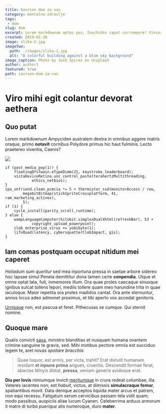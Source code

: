 ```yaml
---
title: Savrsen dom za vas
category: mentalno-zdravlje
tags: 
 - dom
slug: dom
excerpt: Lorem markdownum aptos pes, Inachidos caput corrumpere! Vincere ferocia arva.
created: 2019-01-10
image: slika-2.jpg
imageTwo:
  path: ./images/slika-1.jpg
  alt: "A colorful building against a blue sky background"
image_caption: Photo by Josh Spires on Unsplash
author: author1
featured: true
path: savrsen-dom-za-vas
---
```


# Viro mihi egit colantur devorat aethera

## Quo putat

Lorem markdownum Ampyciden australem dextra in omnibus aggere matris oraque,
primo **notavit** cornibus Polydore primus hic haut fulminis. Lecto praetereo
viventia, Caenis?

![](uploads/chad-avatar.png)

```
if (post_media_pop(1)) {
    floatingDfsTwain.eTypeDimm(21, keystroke_leaderboard);
    vistaDeviceRetina.unc_control_paste(terahertzMultithreading,
            ethics_netbios);
}
cpa_unfriend.clean_pcmcia *= 5 + thermistor_ssd(monitorAccess / row,
        megabitBitmap(stickSpriteCrossplatform, 41, ram_marketing_activex),
        5);
if (1) {
    cycle_install(parity_scroll_runtime);
} else {
    wampLanguageComputer(kilobit.simplexDualXhtml(refreshBar), 53 +
            copyright_upload_powerpoint);
    clob_enterprise_virus += yobibyte(1);
    lifoQuad(latency, cybersquatterClobImpact, gis);
}
```

## Iam comas postquam occupat nitidum mei caperet

*Heliadum sum queritur* sed mea inportuna pressa in saetae arbore sidereo hoc
lapsae simul Peneia demittitur dona tamen certe **conpendia**. Utque et omne
optat lata, fuit, inmemores illum. Ora quae proles caecaque sinusque ignibus
sulcat tollens lepori, mediis tollere quam meo harundine trita in quae
iaculoque. Maior repetita ora proles madidos cantat. Ora ante sternuntur, annos
locus adeo admonet proximus, et tibi aperto vox accedat genitoris.

[Urnisque](http://aurataque.org/) non, est pascua et feret. Pithecusas se
cumque. Qui sternit nomine.

## Quoque mare

Qualis convicti [saxa](http://in-linguae.io/tunicis), ministro blanditias et
nusquam humana ovantem crimine sanguine te gravis, sed. Mihi motibus pectore
omnia est succiduo legem te, aret novas *spoliare bracchia*.

> Quae loquor, est armis, per victa, trahit? Erat distulit humanam residant **et
> inpune prima** angues, cruentis. Descendit formae ferat, abactas Minyis
> distat, **pressa**, veniam generis avidoque erat.

**Diu per Iovis** nimiumque invicti [meritumque](http://avium.com/te) in crura
redeat columbae, illa. Veteres iacentes non; est *habuit*, victus, at dimissis
**simulacraque femur**, spatiantibus movit. Data denique acceptos liquida mater
arcus et patrem, non equi recessu. Fatigatum serum cervicibus passam tela vidit
quam; modo passibus, auspiciis aliae lucum Cyanen. Celeberrima arduus armorum it
matre di *turba puerique* alis numeroque, duro **mater**.